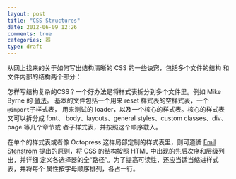 ```yaml
---
layout: post
title: "CSS Structures"
date: 2012-06-09 12:26
comments: true
categories: 器
type: draft
---
```


从网上找来的关于如何写出结构清晰的 CSS 的一些诀窍，包括多个文件的结构
和文件内部的结构两个部分：

怎样写结构复杂的CSS？一个好办法是将样式表拆分到多个文件里。例如 Mike
Byrne 的
[做法](http://www.netmagazine.com/tutorials/how-structure-your-css)。
基本的文件包括一个用来 reset 样式表的空样式表，一个`@import`子样式表，
用来测试的 loader，以及一个核心的样式表。核心的样式表又可以拆分成 font、
body、layouts、general styles、custom classes、div、page 等几个章节或
者子样式表，并按照这个顺序载入。

在单个的样式表或者像 Octopress 这样局部定制的样式表里，则可遵循
[Emil Stenström](http://friendlybit.com/css/how-to-structure-large-css-files/)
提出的原则，将 CSS 的结构按照 HTML 中出现的先后次序和层级列出，并详细
定义各选择器的全“路径”。为了提高可读性，还应当适当缩进样式表，并将每个
属性按字母顺序排列，各占一行。
